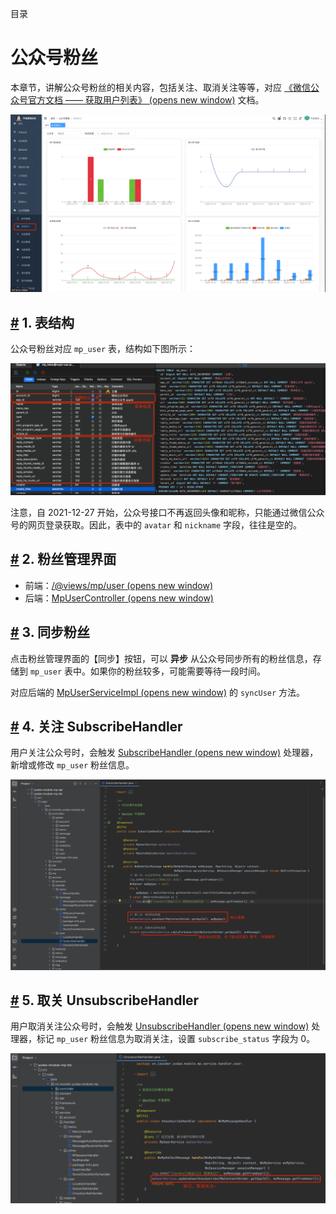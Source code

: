 目录

# 公众号粉丝

本章节，讲解公众号粉丝的相关内容，包括关注、取消关注等等，对应 [《微信公众号官方文档 —— 获取用户列表》 (opens new window)](https://developers.weixin.qq.com/doc/offiaccount/User_Management/Getting_a_User_List.html) 文档。

![粉丝管理](./static/界面.png)

## [#](#_1-表结构) 1. 表结构

公众号粉丝对应 `mp_user` 表，结构如下图所示：

![表结构](./static/表结构.png)

注意，自 2021-12-27 开始，公众号接口不再返回头像和昵称，只能通过微信公众号的网页登录获取。因此，表中的 `avatar` 和 `nickname` 字段，往往是空的。

## [#](#_2-粉丝管理界面) 2. 粉丝管理界面

*   前端：[/@views/mp/user (opens new window)](https://github.com/yudaocode/yudao-ui-admin-vue2/blob/master/src/views/mp/user/index.vue)
*   后端：[MpUserController (opens new window)](https://github.com/YunaiV/ruoyi-vue-pro/blob/master/yudao-module-mp/yudao-module-mp-biz/src/main/java/cn/iocoder/yudao/module/mp/controller/admin/user/MpUserController.java)

## [#](#_3-同步粉丝) 3. 同步粉丝

点击粉丝管理界面的【同步】按钮，可以 **异步** 从公众号同步所有的粉丝信息，存储到 `mp_user` 表中。如果你的粉丝较多，可能需要等待一段时间。

对应后端的 [MpUserServiceImpl (opens new window)](https://github.com/YunaiV/ruoyi-vue-pro/blob/master/yudao-module-mp/yudao-module-mp-biz/src/main/java/cn/iocoder/yudao/module/mp/service/user/MpUserServiceImpl.java#L95-L161) 的 `syncUser` 方法。

## [#](#_4-关注-subscribehandler) 4. 关注 SubscribeHandler

用户关注公众号时，会触发 [SubscribeHandler (opens new window)](https://github.com/YunaiV/ruoyi-vue-pro/blob/master/yudao-module-mp/yudao-module-mp-biz/src/main/java/cn/iocoder/yudao/module/mp/service/handler/user/SubscribeHandler.java) 处理器，新增或修改 `mp_user` 粉丝信息。

![SubscribeHandler](./static/SubscribeHandler.png)

## [#](#_5-取关-unsubscribehandler) 5. 取关 UnsubscribeHandler

用户取消关注公众号时，会触发 [UnsubscribeHandler (opens new window)](https://github.com/YunaiV/ruoyi-vue-pro/blob/master/yudao-module-mp/yudao-module-mp-biz/src/main/java/cn/iocoder/yudao/module/mp/service/handler/user/UnsubscribeHandler.java) 处理器，标记 `mp_user` 粉丝信息为取消关注，设置 `subscribe_status` 字段为 0。

![UnsubscribeHandler](./static/UnsubscribeHandler.png)